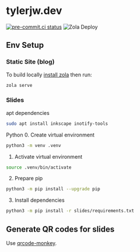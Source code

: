 # tylerjw.dev

[![pre-commit.ci status](https://results.pre-commit.ci/badge/github/tylerjw/tylerjw.dev/main.svg)](https://results.pre-commit.ci/latest/github/tylerjw/tylerjw.dev/main)
![Zola Deploy](https://img.shields.io/github/actions/workflow/status/tylerjw/tylerjw.dev/deploy.yaml)

## Env Setup

### Static Site (blog)

To build locally [install zola](https://www.getzola.org/documentation/getting-started/installation/) then run:

```bash
zola serve
```

### Slides

apt dependencies
```bash
sudo apt install inkscape inotify-tools
```

Python
0. Create virtual environment
```bash
python3 -m venv .venv
```
1. Activate virtual environment
```bash
source .venv/bin/activate
```
2. Prepare pip
```bash
python3 -m pip install --upgrade pip
```
3. Install dependencies
```bash
python3 -m pip install -r slides/requirements.txt
```

## Generate QR codes for slides

Use [qrcode-monkey](https://www.qrcode-monkey.com/).

